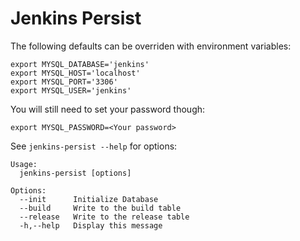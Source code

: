 Jenkins Persist
===============

The following defaults can be overriden with environment variables:

```shell
export MYSQL_DATABASE='jenkins'
export MYSQL_HOST='localhost'
export MYSQL_PORT='3306'
export MYSQL_USER='jenkins'
```
You will still need to set your password though:

```shell
export MYSQL_PASSWORD=<Your password>
```

See `jenkins-persist --help` for options:

	Usage:
	  jenkins-persist [options]

	Options:
	  --init      Initialize Database
	  --build     Write to the build table
	  --release   Write to the release table
	  -h,--help   Display this message

